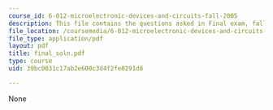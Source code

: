 ```yaml
---
course_id: 6-012-microelectronic-devices-and-circuits-fall-2005
description: This file contains the questions asked in Final exam, fall 2005.
file_location: /coursemedia/6-012-microelectronic-devices-and-circuits-fall-2005/39bc0031c17ab2e600c3d4f2fe0291d8_final_soln.pdf
file_type: application/pdf
layout: pdf
title: final_soln.pdf
type: course
uid: 39bc0031c17ab2e600c3d4f2fe0291d8

---
```

None